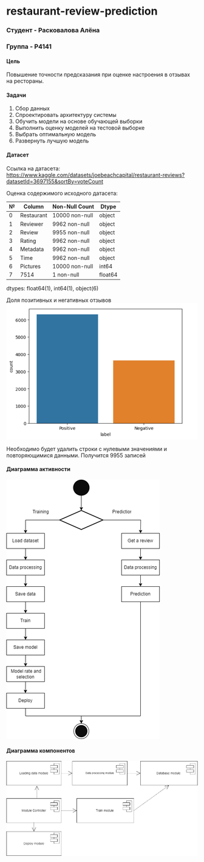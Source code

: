 # restaurant-review-prediction

### Студент - Расковалова Алёна
### Группа - P4141

#### Цель
Повышение точности предсказания при оценке настроения в отзывах на рестораны.

#### Задачи
1. Сбор данных
2. Спроектировать архитектуру системы
2. Обучить модели на основе обучающей выборки
3. Выполнить оценку моделей на тестовой выборке
4. Выбрать оптимальную модель
5. Развернуть лучшую модель


#### Датасет

Ссылка на датасета: https://www.kaggle.com/datasets/joebeachcapital/restaurant-reviews?datasetId=3697155&sortBy=voteCount  

Оценка содержимого исходного датасета: 

№  | Column     | Non-Null Count | Dtype  
---|------------|----------------|-------  
 0 | Restaurant | 10000 non-null | object 
 1 | Reviewer   | 9962 non-null  | object 
 2 | Review     | 9955 non-null  | object 
 3 | Rating     | 9962 non-null  | object 
 4 | Metadata   | 9962 non-null  | object 
 5 | Time       | 9962 non-null  | object 
 6 | Pictures   | 10000 non-null | int64  
 7 | 7514       | 1 non-null     | float64

dtypes: float64(1), int64(1), object(6)

Доля позитивных и негативных отзывов
![img](img/review_count.png)

Необходимо будет удалить строки с нулевыми значениями и повторяющимися данными. Получится 9955 записей

#### Диаграмма активности

![img](img/activity.png)

#### Диаграмма компонентов

![img](img/comp.png)
